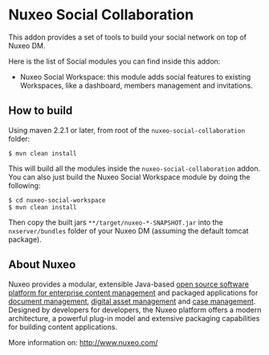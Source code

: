 # Nuxeo Social Collaboration

This addon provides a set of tools to build your social network on top of Nuxeo DM.

Here is the list of Social modules you can find inside this addon:

* Nuxeo Social Workspace: this module adds social features to existing Workspaces, like a dashboard, members management and invitations.

## How to build

Using maven 2.2.1 or later, from root of the `nuxeo-social-collaboration` folder:

    $ mvn clean install

This will build all the modules inside the `nuxeo-social-collaboration` addon.
You can also just build
the Nuxeo Social Workspace module by doing the following:

    $ cd nuxeo-social-workspace
    $ mvn clean install

Then copy the built jars `**/target/nuxeo-*-SNAPSHOT.jar` into the
`nxserver/bundles` folder of your Nuxeo DM (assuming the default
tomcat package).
  
  
## About Nuxeo

Nuxeo provides a modular, extensible Java-based [open source software platform for enterprise content management](http://www.nuxeo.com/en/products/ep) and packaged applications for [document management](http://www.nuxeo.com/en/products/document-management), [digital asset management](http://www.nuxeo.com/en/products/dam) and [case management](http://www.nuxeo.com/en/products/case-management). Designed by developers for developers, the Nuxeo platform offers a modern architecture, a powerful plug-in model and extensive packaging capabilities for building content applications.

More information on: <http://www.nuxeo.com/>
